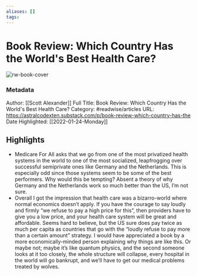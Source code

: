 ```yaml
---
aliases: []
tags:
---
```

# Book Review: Which Country Has the World's Best Health Care?

![rw-book-cover](https://readwise-assets.s3.amazonaws.com/static/images/article4.6bc1851654a0.png)
### Metadata
Author: [[Scott Alexander]]
Full Title: Book Review: Which Country Has the World's Best Health Care?
Category: #readwise/articles
URL: https://astralcodexten.substack.com/p/book-review-which-country-has-the
Date Highlighted: [[2022-01-24-Monday]]

## Highlights
- Medicare For All asks that we go from one of the most privatized health systems in the world to one of the most socialized, leapfrogging over successful semiprivate ones like Germany and the Netherlands. This is especially odd since those systems seem to be some of the best performers. Why would this be tempting? Absent a theory of why Germany and the Netherlands work so much better than the US, I’m not sure.
- Overall I got the impression that health care was a bizarro-world where normal economics doesn’t apply. If you have the courage to say loudly and firmly “we refuse to pay a high price for this”, then providers have to give you a low price, and your health care system will be great and affordable. Seems hard to believe, but the US sure does pay twice as much per capita as countries that go with the “loudly refuse to pay more than a certain amount” strategy. I would have appreciated a book by a more economically-minded person explaining why things are like this. Or maybe not; maybe it’s like quantum physics, and the second someone looks at it too closely, the whole structure will collapse, every hospital in the world will go bankrupt, and we’ll have to get our medical problems treated by wolves.
